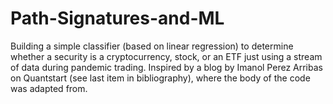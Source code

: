 # Path-Signatures-and-ML
Building a simple classifier (based on linear regression) to determine whether a security is a cryptocurrency, stock, or an ETF just using a stream of data during pandemic trading. Inspired by a blog by Imanol Perez Arribas on Quantstart (see last item in bibliography), where the body of the code was adapted from. 
